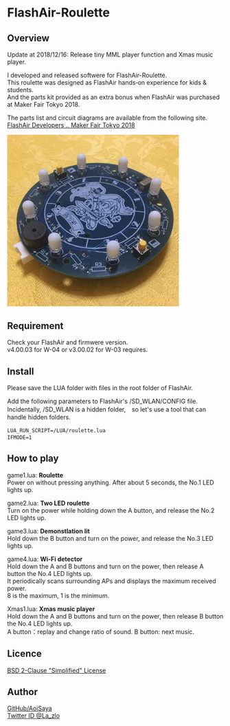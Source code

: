 # FlashAir-Roulette

## Overview
Update at 2018/12/16: Release tiny MML player function and Xmas music player.

I developed and released softwere for FlashAir-Roulette.  
This roulette was designed as FlashAir hands‐on experience for kids & students.  
And the parts kit provided as an extra bonus when FlashAir was purchased at Maker Fair Tokyo 2018.  

The parts list and circuit diagrams are available from the following site.  
 [FlashAir Developers .. Maker Fair Tokyo 2018](https://flashair-developers.com/ja/about/events/makerfaire2018tokyo/)

<img src="https://raw.githubusercontent.com/AoiSaya/FlashAir-Roulette/master/img/Roulette.png" width="400">

## Requirement

Check your FlashAir and firmwere version.  
v4.00.03 for W-04 or v3.00.02 for W-03 requires.

## Install

Please save the LUA folder with files in the root folder of FlashAir.

Add the following parameters to FlashAir's /SD_WLAN/CONFIG file.  
Incidentally, /SD_WLAN is a hidden folder,　so let's use a tool that can handle hidden folders.

    LUA_RUN_SCRIPT=/LUA/roulette.lua
    IFMODE=1

## How to play

game1.lua: **Roulette**    
Power on without pressing anything. After about 5 seconds, the No.1 LED lights up.

game2.lua: **Two LED roulette**  
Turn on the power while holding down the A button, and release the No.2 LED lights up.

game3.lua: **Demonstlation lit**  
Hold down the B button and turn on the power, and release the No.3 LED lights up.

game4.lua: **Wi-Fi detector**  
Hold down the A and B buttons and turn on the power, then release A button the No.4 LED lights up.  
It periodically scans surrounding APs and displays the maximum received power.  
8 is the maximum, 1 is the minimum.

Xmas1.lua: **Xmas music player**  
Hold down the A and B buttons and turn on the power, then release B button the No.4 LED lights up.  
A button：replay and change ratio of sound.
B button: next music.

## Licence

[BSD 2-Clause "Simplified" License](https://github.com/AoiSaya/FlashAir-Roulette/blob/master/LICENSE)

## Author

[GitHub/AoiSaya](https://github.com/AoiSaya)  
[Twitter ID @La_zlo](https://twitter.com/La_zlo)
